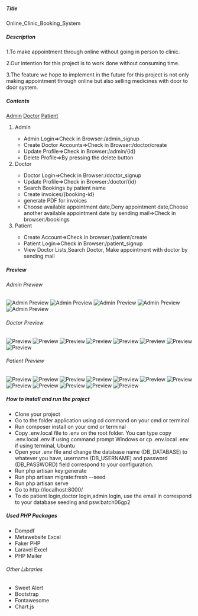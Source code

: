 <h5>Title</h5>
<p>Online_Clinic_Booking_System</p>
<h5>Description</h5>
<p>1.To make appointment through online without going in person to clinic.</p>
<p>2.Our intention for this project is to work done without consuming time.</p>
<p>3.The feature we hope to implement in the future for this project is not only making appointment through online but also selling medicines with door to door system.</p>
<h5>Contents</h5>
<a href="#admin">Admin</a>
<a href="#doctor">Doctor</a>
<a href="#patient">Patient</a>
<ol>
<li id="admin">Admin</li>
<ul><li>Admin Login=>Check in Browser:/admin_signup</li>
<li>Create Doctor Accounts=>Check in Browser:/doctor/create</li>
<li>Update Profile=>Check in Browser:/admin/{id}</li>
<li>Delete Profile=>By pressing the delete button</li></ul>
<li id="doctor">Doctor</li><ul><li>Doctor Login=>Check in Browser:/doctor_signup</li><li>Update Profile=>Check in Browser:/doctor/{id}</li><li>Search Bookings by patient name</li><li>Create invoices/{booking-id}</li>
<li>generate PDF for invoices</li>
<li>Choose available appointment date,Deny appointment date,Choose another available appointment date by sending mail=>Check in browser:/bookings</li></ul>
<li id="patient">Patient</li>
<ul><li>Create Account=>Check in browser:/patient/create</li>
<li>Patient Login=>Check in Browser:/patient_signup</li>
<li>View Doctor Lists,Search Doctor, Make appointment with doctor by sending mail</li></ul></ol>
<h5>Preview</h5>
<h6>Admin Preview</h6>
<img src="public/img_preview/admin/img_admin_login.jpg" alt="Admin Preview"/>
<img src="public/img_preview/admin/img_admin_home.jpg" alt="Admin Preview"/>
<img src="public/img_preview/admin/img_admin_profile.jpg" alt="Admin Preview"/>
<img src="public/img_preview/admin/img_create_doctor.jpg" alt="Admin Preview"/>
<img src="public/img_preview/admin/img_income_barchart.jpg" alt="Admin Preview"/>
<h6>Doctor Preview</h6>
<img src="public/img_preview/doctor/img_doctor_login.jpg" alt="Preview"/>
<img src="public/img_preview/doctor/img_doctor_profile.jpg" alt="Preview"/>
<img src="public/img_preview/doctor/img_booking_confirm.jpg" alt="Preview"/>
<img src="public/img_preview/doctor/img_booking_deny.jpg" alt="Preview"/>
<img src="public/img_preview/doctor/img_booking_con.jpg" alt="Preview"/>
<img src="public/img_preview/doctor/img_search_booking_by_patient.jpg" alt="Preview"/>
<img src="public/img_preview/doctor/img_checkout.jpg" alt="Preview"/>
<img src="public/img_preview/doctor/img_invoice.jpg" alt="Preview"/>
<h6>Patient Preview</h6>
<img src="public/img_preview/patient/img_register.jpg" alt="Preview"/>
<img src="public/img_preview/patient/img_patient_login.jpg" alt="Preview"/>
<img src="public/img_preview/patient/img_doctor_list.jpg" alt="Preview"/>
<img src="public/img_preview/patient/img_doctor_search.jpg" alt="Preview"/>
<img src="public/img_preview/patient/img_doctor_detail.jpg" alt="Preview"/>
<img src="public/img_preview/patient/img_booking_create.jpg" alt="Preview"/>
<img src="public/img_preview/patient/img_booking_status.jpg" alt="Preview"/>
<img src="public/img_preview/patient/img_booking_confirm.jpg" alt="Preview"/>
<img src="public/img_preview/patient/img_request_mail.jpg" alt="Preview"/>
<img src="public/img_preview/patient/img_confirm_mail.jpg" alt="Preview"/>
<img src="public/img_preview/patient/img_deny_mail.jpeg" alt="Preview"/>
<img src="public/img_preview/patient/img_accept_mail.jpg" alt="Preview"/>

<h5>How to install and run the project</h5>
<ul>
    <li>
        Clone your project
    </li>
    <li>
        Go to the folder application using cd command on your cmd or terminal
    </li>
    <li>
        Run composer install on your cmd or terminal
    </li>
    <li>
        Copy .env.local file to .env on the root folder. You can type copy .env.local .env if using command prompt Windows or cp .env.local .env if using terminal, Ubuntu
    </li>
    <li>
        Open your .env file and change the database name (DB_DATABASE) to whatever you have, username (DB_USERNAME) and password (DB_PASSWORD) field correspond to your configuration.
    </li>
    <li>
        Run php artisan key:generate
    </li>
    <li>
        Run php artisan migrate:fresh --seed
    </li>
    <li>
        Run php artisan serve
    </li>
    <li>
        Go to http://localhost:8000/
    </li>
    <li>To do patient login,doctor login,admin login, use the email in correspond to your database seeding and psw:batch06gp2</li>
</ul>
<h5>Used PHP Packages</h5>
<ul>
<li>Dompdf</li>
<li>Metawebsite Excel</li>
<li>Faker PHP</li>
<li>Laravel Excel</li>
<li>PHP Mailer</li>
</ul>
<h6>Other Libraries</h6>
<ul>
<li>Sweet Alert</li>
<li>Bootstrap</li>
<li>Fontawesome</li>
<li>Chart.js</li>
</ul>
